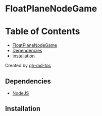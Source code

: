# FloatPlaneNodeGame

Table of Contents
=================

  * [FloatPlaneNodeGame](#FloatPlaneNodeGame)
  * [Dependencies](#dependencies)
  * [Installation](#Installation)


Created by [gh-md-toc](https://github.com/ekalinin/github-markdown-toc)

## Dependencies

* [NodeJS](https://nodejs.org/en/)


## Installation

